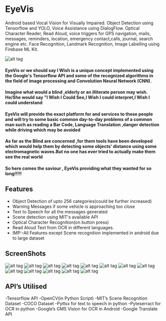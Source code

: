 # EyeVis
Android based Vocal Vision for Visually Impaired. Object Detection using Tensorflow and YOLO, Voice Assistance using DialogFlow. Optical Character Reader, Read Aloud, voice triggers for GPS navigation, mails, messages, reminders, location, emergency contact,calls, journal, search engine etc. Face Recognition, Landmark Recognition, Image Labelling using Firebase ML Kit.

![alt tag](https://i.imgur.com/S2X1rUrh.png)

#### EyeVis or we should say I Wish is a unique concept implemented using the Google's Tensorflow API and some of the recognized algorithms in the field of image processing and Convolution Neural Network (CNN).

#### Imagine what would a blind ,elderly or an illiterate person may wish. He/She would say "I Wish I Could See,I Wish I could interpret,I Wish I could understand

#### EyeVis will provide the exact platform for and services to these people and will try to some basic common day-to-day problems of a common man such as reading a Bar Code, Language Translation ,danger detection while driving which may be avoided

#### As far as the Blind are concerned ,for them tools have been developed which would help them by detecting some objects' distance using some electromagnetic waves.But no one has ever tried to actually make them see the real world

#### So here comes the saviour , EyeVis providing what they wanted for so long!!!!!

## Features
- Object Detection of upto 256 categories(could be further increased)
- Warning Messages if some vehicle is approaching too close
- Text to Speech for all the messages generated
- Scene detection using MIT's available API
- Optical Character Recognition(on button press) 
- Read Aloud Text from OCR in different languages.
- IMP:-All Features except Scene recognition implemented in android due to large dataset

## ScreenShots
![alt tag](https://i.imgur.com/4CwHfGHm.jpg)
![alt tag](https://i.imgur.com/LXY1AMzm.jpg)
![alt tag](https://i.imgur.com/JSpqldxm.jpg)
![alt tag](https://i.imgur.com/oZuGeSOm.png)
![alt tag](https://i.imgur.com/FhXwmUtm.png)
![alt tag](https://i.imgur.com/8MwNSDkm.png)
![alt tag](https://i.imgur.com/N0NpOpHm.png)
![alt tag](https://i.imgur.com/2hpfBuom.png)
![alt tag](https://i.imgur.com/jB6ANDrm.png)
![alt tag](https://i.imgur.com/rxeoa00m.png)
![alt tag](https://i.imgur.com/kpzUSImm.png)
![alt tag](https://i.imgur.com/TnRDDOsm.png)
![alt tag](https://i.imgur.com/eMctavom.png)


## API’s Utilised
-Tensorflow API
-OpenCV(in Python Script)
-MIT’s Scene Recognition Dataset
-COCO Dataset
-Pyttsx for text to speech in python
-Pyteserract for OCR in python
-Google’s GMS Vision for OCR in Android
-Google Translate API

